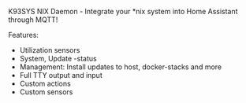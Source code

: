 K93SYS NIX Daemon - Integrate your *nix system into Home Assistant through MQTT! 

Features:
 - Utilization sensors
 - System, Update -status
 - Management: Install updates to host, docker-stacks and more
 - Full TTY output and input
 - Custom actions
 - Custom sensors
